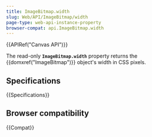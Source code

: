 ```yaml
---
title: ImageBitmap.width
slug: Web/API/ImageBitmap/width
page-type: web-api-instance-property
browser-compat: api.ImageBitmap.width
---
```


{{APIRef("Canvas API")}}

The read-only **`ImageBitmap.width`** property returns the {{domxref("ImageBitmap")}} object's width in CSS pixels.

## Specifications

{{Specifications}}

## Browser compatibility

{{Compat}}
